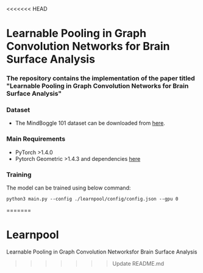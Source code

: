 <<<<<<< HEAD
# Learnable Pooling in Graph Convolution Networks for Brain Surface Analysis

### The repository contains the implementation of the paper titled "Learnable Pooling in Graph Convolution Networks for Brain Surface Analysis"

### Dataset
- The MindBoggle 101 dataset can be downloaded from [here](https://osf.io/nhtur/).

### Main Requirements
- PyTorch >1.4.0
- Pytorch Geometric >1.4.3 and dependencies [here](https://pytorch-geometric.readthedocs.io/en/latest/)

### Training

The model can be trained using below command:  
```
python3 main.py --config ./learnpool/config/config.json --gpu 0
```

=======
# Learnpool
Learnable Pooling in Graph Convolution Networksfor Brain Surface Analysis
>>>>>>> Update README.md
